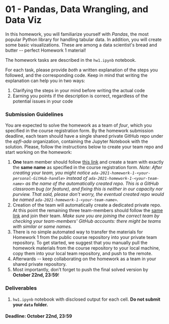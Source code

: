 # 01 - Pandas, Data Wrangling, and Data Viz

In this homework, you will familiarize yourself with *Pandas*, the most popular Python library for handling tabular data. In addition, you will create some basic visualizations. These are among a data scientist's bread and butter -- perfect Homework 1 material!

The homework tasks are described in the `hw1.ipynb` notebook.

For each task, please provide *both* a written explanation of the steps you followed, and the corresponding code. 
Keep in mind that writing the explanation can help you in two ways:
1. Clarifying the steps in your mind before writing the actual code
2. Earning you points if the description is correct, regardless of the potential issues in your code

### Submission Guidelines

You are expected to solve the homework as a team of *four*, which you specified in the course registration form. By the homework submission deadline, each team should have a single shared private GitHub repo under the *epfl-ada* organization, containing the Jupyter Notebook with the solution. Please, follow the instructions below to create your team repo and start working on the homework:
1. **One** team member should follow [this link](https://classroom.github.com/a/KDhOxtiq) and create a team with exactly the **same name** as specified in the course registration form. *Note: After creating your team, you might notice `ada-2021-homework-1-<your-personal-GitHub-handle>` instead of `ada-2021-homework-1-<your-team-name>` as the name of the automatically created repo. This is a GitHub classroom bug (or feature), and fixing this is neither in our capacity nor purview. That said, please don't worry, the eventual created repo would be named `ada-2021-homework-1-<your-team-name>`.*
2. Creation of the team will automatically create a dedicated private repo. At this point the remaining three team-members should follow the [same link](https://classroom.github.com/a/KDhOxtiq) and join their team. *Make sure you are joining the correct team by checking your team-members' GitHub accounts: there might be teams with similar or same names.*
3. There is no simple automated way to transfer the materials for Homework 1 from the public course repository into your private team repository. To get started, we suggest that you manually pull the homework materials from the course repository to your local machine, copy them into your local team repository, and push to the remote.
4. Afterwards -- keep collaborating on the homework as a team in your shared private repository.
5. Most importantly, don’t forget to push the final solved version by **October 22nd, 23:59**!

### Deliverables
1. `hw1.ipynb` notebook with disclosed output for each cell. **Do not submit your `data` folder.**

#### Deadline: October 22nd, 23:59
